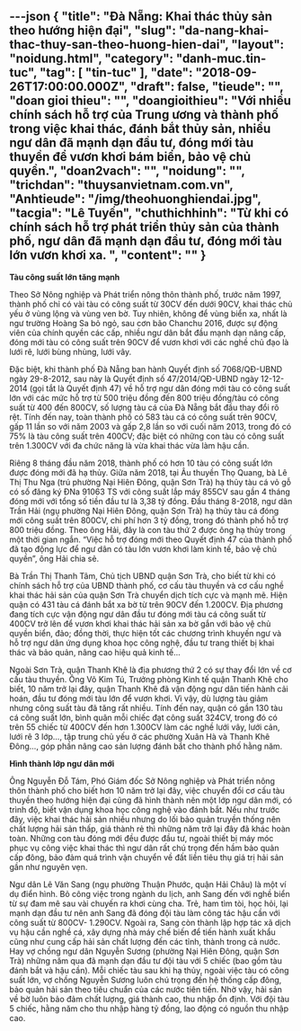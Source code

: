 ---json
{
    "title": "Đà Nẵng: Khai thác thủy sản theo hướng hiện đại",
    "slug": "da-nang-khai-thac-thuy-san-theo-huong-hien-dai",
    "layout": "noidung.html",
    "category": "danh-muc.tin-tuc",
    "tag": [
        "tin-tuc"
    ],
    "date": "2018-09-26T17:00:00.000Z",
    "draft": false,
    "tieude": "",
    "doan gioi thieu": "",
    "doangioithieu": "Với nhiều chính sách hỗ trợ của Trung ương và thành phố trong việc khai thác, đánh bắt thủy sản, nhiều ngư dân đã mạnh dạn đầu tư, đóng mới tàu thuyền để vươn khơi bám biển, bảo vệ chủ quyền.",
    "doan2vach": "",
    "noidung": "",
    "trichdan": "thuysanvietnam.com.vn",
    "Anhtieude": "/img/theohuonghiendai.jpg",
    "tacgia": "Lê Tuyến",
    "chuthichhinh": "Từ khi có chính sách hỗ trợ phát triển thủy sản của thành phố, ngư dân đã mạnh dạn đầu tư, đóng mới tàu lớn vươn khơi xa. ",
    "__content__": ""
}
---
<p><strong>T&agrave;u c&ocirc;ng suất lớn tăng mạnh</strong></p>

<p>Theo Sở N&ocirc;ng nghiệp v&agrave; Ph&aacute;t triển n&ocirc;ng th&ocirc;n th&agrave;nh phố, trước năm 1997, th&agrave;nh phố chỉ c&oacute; v&agrave;i t&agrave;u c&oacute; c&ocirc;ng suất từ 30CV đến dưới 90CV, khai th&aacute;c chủ yếu ở v&ugrave;ng lộng v&agrave; v&ugrave;ng ven bờ. Tuy nhi&ecirc;n, kh&ocirc;ng để v&ugrave;ng biển xa, nhất l&agrave; ngư trường Ho&agrave;ng Sa bỏ ngỏ, sau cơn b&atilde;o Chanchu 2016, được sự động vi&ecirc;n của ch&iacute;nh quyền c&aacute;c cấp, nhiều ngư d&acirc;n bắt đầu mạnh dạn n&acirc;ng cấp, đ&oacute;ng mới t&agrave;u c&oacute; c&ocirc;ng suất tr&ecirc;n 90CV để vươn khơi với c&aacute;c nghề chủ đạo l&agrave; lưới r&ecirc;, lưới b&ugrave;ng nh&ugrave;ng, lưới v&acirc;y.</p>

<p>Đặc biệt, khi th&agrave;nh phố Đ&agrave; Nẵng ban h&agrave;nh Quyết định số 7068/QĐ-UBND ng&agrave;y 29-8-2012, sau n&agrave;y l&agrave; Quyết định số 47/2014/QĐ-UBND ng&agrave;y 12-12-2014 (gọi tắt l&agrave; Quyết định 47) về hỗ trợ ngư d&acirc;n đ&oacute;ng mới t&agrave;u c&oacute; c&ocirc;ng suất lớn với c&aacute;c mức hỗ trợ từ 500 triệu đồng đến 800 triệu đồng/t&agrave;u c&oacute; c&ocirc;ng suất từ 400 đến 800CV, số lượng t&agrave;u c&aacute; của Đ&agrave; Nẵng bắt đầu thay đổi r&otilde; rệt. T&iacute;nh đến nay, to&agrave;n th&agrave;nh phố c&oacute; 583 t&agrave;u c&aacute; c&oacute; c&ocirc;ng suất tr&ecirc;n 90CV, gấp 11 lần so với năm 2003 v&agrave; gấp 2,8 lần so với cuối năm 2013, trong đ&oacute; c&oacute; 75% l&agrave; t&agrave;u c&ocirc;ng suất tr&ecirc;n 400CV; đặc biệt c&oacute; những con t&agrave;u c&oacute; c&ocirc;ng suất tr&ecirc;n 1.300CV với đa chức năng l&agrave; vừa khai th&aacute;c vừa l&agrave;m hậu cần.</p>

<p>Ri&ecirc;ng 8 th&aacute;ng đầu năm 2018, th&agrave;nh phố c&oacute; hơn 10 t&agrave;u c&oacute; c&ocirc;ng suất lớn được đ&oacute;ng mới đ&atilde; hạ thủy. Giữa năm 2018, tại &Acirc;u thuy&ecirc;̀n Thọ Quang, b&agrave; L&ecirc; Thị Thu Nga (trú phường Nại Hi&ecirc;n Đ&ocirc;ng, qu&acirc;̣n Sơn Trà) hạ thủy t&agrave;u c&aacute; vỏ gỗ c&oacute; s&ocirc;́ đăng ký ĐNa 91063 TS với c&ocirc;ng suất lắp m&aacute;y 855CV sau g&acirc;̀n 4 tháng đ&oacute;ng mới với t&ocirc;̉ng s&ocirc;́ ti&ecirc;̀n đ&acirc;̀u tư là 3,38 tỷ đồng. Đầu th&aacute;ng 8-2018, ngư d&acirc;n Trần Hải (ngụ phường Nại Hi&ecirc;n Đ&ocirc;ng, quận Sơn Tr&agrave;) hạ thủy t&agrave;u c&aacute; đ&oacute;ng mới c&ocirc;ng suất tr&ecirc;n 800CV, chi ph&iacute; hơn 3 tỷ đồng, trong đ&oacute; th&agrave;nh phố hỗ trợ 800 triệu đồng. Theo &ocirc;ng Hải, đ&acirc;y l&agrave; con t&agrave;u thứ 2 được &ocirc;ng hạ thủy trong một thời gian ngắn. &ldquo;Việc hỗ trợ đ&oacute;ng mới theo Quyết định 47 của th&agrave;nh phố đ&atilde; tạo động lực để ngư d&acirc;n c&oacute; t&agrave;u lớn vươn khơi l&agrave;m kinh tế, bảo vệ chủ quyền&rdquo;, &ocirc;ng Hải chia sẻ.</p>

<p>B&agrave; Trần Thị Thanh T&acirc;m, Chủ tịch UBND quận Sơn Tr&agrave;, cho biết từ khi c&oacute; ch&iacute;nh s&aacute;ch hỗ trợ của UBND th&agrave;nh phố, cơ cấu t&agrave;u thuyền v&agrave; cơ cấu nghề khai th&aacute;c hải sản của quận Sơn Tr&agrave; chuyển dịch t&iacute;ch cực v&agrave; mạnh mẽ. Hiện quận c&oacute; 431 t&agrave;u c&aacute; đ&aacute;nh bắt xa bờ từ tr&ecirc;n 90CV đến 1.200CV. Địa phương đang t&iacute;ch cực vận động ngư d&acirc;n đầu tư đ&oacute;ng mới t&agrave;u c&aacute; c&ocirc;ng suất từ 400CV trở l&ecirc;n để vươn khơi khai th&aacute;c hải sản xa bờ gắn với bảo vệ chủ quyền biển, đảo; đồng thời, thực hiện tốt c&aacute;c chương tr&igrave;nh khuyến ngư v&agrave; hỗ trợ ngư d&acirc;n ứng dụng khoa học c&ocirc;ng nghệ, đầu tư trang thiết bị khai th&aacute;c v&agrave; bảo quản, n&acirc;ng cao hiệu quả kinh tế...</p>

<p>Ngo&agrave;i Sơn Tr&agrave;, quận Thanh Kh&ecirc; l&agrave; địa phương thứ 2 c&oacute; sự thay đổi lớn về cơ cấu t&agrave;u thuyền. &Ocirc;ng V&otilde; Kim T&uacute;, Trưởng ph&ograve;ng Kinh tế quận Thanh Kh&ecirc; cho biết, 10 năm trở lại đ&acirc;y, quận Thanh Kh&ecirc; đ&atilde; vận động ngư d&acirc;n tiến h&agrave;nh cải ho&aacute;n, đầu tư đ&oacute;ng mới t&agrave;u lớn để vươn khơi. V&igrave; vậy, d&ugrave; lượng t&agrave;u giảm nhưng c&ocirc;ng suất t&agrave;u đ&atilde; tăng rất nhiều. T&iacute;nh đến nay, quận c&oacute; gần 130 t&agrave;u c&aacute; c&ocirc;ng suất lớn, b&igrave;nh qu&acirc;n mỗi chiếc đạt c&ocirc;ng suất 324CV, trong đ&oacute; c&oacute; tr&ecirc;n 55 chiếc từ 400CV đến hơn 1.300CV l&agrave;m c&aacute;c nghề lưới v&acirc;y, lưới cản, lưới r&ecirc; 3 lớp..., tập trung chủ yếu ở c&aacute;c phường Xu&acirc;n H&agrave; v&agrave; Thanh Kh&ecirc; Đ&ocirc;ng..., g&oacute;p phần n&acirc;ng cao sản lượng đ&aacute;nh bắt cho th&agrave;nh phố hằng năm.</p>

<p><strong>H&igrave;nh th&agrave;nh lớp ngư d&acirc;n mới</strong></p>

<p>&Ocirc;ng Nguyễn Đỗ T&aacute;m, Ph&oacute; Gi&aacute;m đốc Sở N&ocirc;ng nghiệp v&agrave; Ph&aacute;t triển n&ocirc;ng th&ocirc;n th&agrave;nh phố cho biết hơn 10 năm trở lại đ&acirc;y, việc chuyển đổi cơ cấu t&agrave;u thuyền theo hướng hiện đại cũng đ&atilde; h&igrave;nh th&agrave;nh n&ecirc;n một lớp ngư d&acirc;n mới, c&oacute; tr&igrave;nh độ, biết vận dụng khoa học c&ocirc;ng nghệ v&agrave;o đ&aacute;nh bắt. Nếu như trước đ&acirc;y, việc khai th&aacute;c hải sản nhiều nhưng do lối bảo quản truyền thống n&ecirc;n chất lượng hải sản thấp, gi&aacute; th&agrave;nh rẻ th&igrave; những năm trở lại đ&acirc;y đ&atilde; kh&aacute;c ho&agrave;n to&agrave;n. Những con t&agrave;u đ&oacute;ng mới đều được đầu tư, ngo&agrave;i thiết bị m&aacute;y m&oacute;c phục vụ c&ocirc;ng việc khai th&aacute;c th&igrave; ngư d&acirc;n rất ch&uacute; trọng đến hầm bảo quản cấp đ&ocirc;ng, bảo đảm qu&aacute; tr&igrave;nh vận chuyển về đất liền ti&ecirc;u thụ gi&aacute; trị hải sản gần như nguy&ecirc;n vẹn.</p>

<p>Ngư d&acirc;n L&ecirc; Văn Sang (ngụ phường Thuận Phước, quận Hải Ch&acirc;u) l&agrave; một v&iacute; dụ điển h&igrave;nh. Bỏ c&ocirc;ng việc trong ng&agrave;nh du lịch, anh Sang đến với nghề biển từ sự đam m&ecirc; sau v&agrave;i chuyến ra khơi c&ugrave;ng cha. Trẻ, ham t&igrave;m t&ograve;i, học hỏi, lại mạnh dạn đầu tư n&ecirc;n anh Sang đ&atilde; đ&oacute;ng đội t&agrave;u l&agrave;m c&ocirc;ng t&aacute;c hậu cần với c&ocirc;ng suất từ 800CV- 1.290CV. Ngo&agrave;i ra, Sang c&ograve;n th&agrave;nh lập hợp t&aacute;c x&atilde; dịch vụ hậu cần nghề c&aacute;, x&acirc;y dựng nh&agrave; m&aacute;y chế biến để tiến h&agrave;nh xuất khẩu cũng như cung cấp hải sản chất lượng đến c&aacute;c tỉnh, th&agrave;nh trong cả nước. Hay vợ chồng ngư d&acirc;n Nguyễn Sương (phường Nại Hi&ecirc;n Đ&ocirc;ng, quận Sơn Tr&agrave;) những năm qua đ&atilde; mạnh dạn đầu tư đội t&agrave;u với 5 chiếc (bao gồm t&agrave;u đ&aacute;nh bắt v&agrave; hậu cần). Mỗi chiếc t&agrave;u sau khi hạ thủy, ngo&agrave;i việc t&agrave;u c&oacute; c&ocirc;ng suất lớn, vợ chồng Nguyễn Sương lu&ocirc;n ch&uacute; trọng đến hệ thống cấp đ&ocirc;ng, bảo quản hải sản theo ti&ecirc;u chuẩn của c&aacute;c nước ti&ecirc;n tiến. Nhờ vậy, hải sản về bờ lu&ocirc;n bảo đảm chất lượng, gi&aacute; th&agrave;nh cao, thu nhập ổn định. Với đội t&agrave;u 5 chiếc, hằng năm cho thu nhập h&agrave;ng tỷ đồng, lao động c&oacute; nguồn thu nhập cao.</p>
